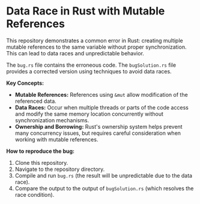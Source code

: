 # Data Race in Rust with Mutable References

This repository demonstrates a common error in Rust: creating multiple mutable references to the same variable without proper synchronization. This can lead to data races and unpredictable behavior.

The `bug.rs` file contains the erroneous code. The `bugSolution.rs` file provides a corrected version using techniques to avoid data races.

**Key Concepts:**

* **Mutable References:** References using `&mut` allow modification of the referenced data.
* **Data Races:** Occur when multiple threads or parts of the code access and modify the same memory location concurrently without synchronization mechanisms.
* **Ownership and Borrowing:** Rust's ownership system helps prevent many concurrency issues, but requires careful consideration when working with mutable references.

**How to reproduce the bug:**

1. Clone this repository.
2. Navigate to the repository directory.
3. Compile and run `bug.rs` (the result will be unpredictable due to the data race).
4. Compare the output to the output of `bugSolution.rs` (which resolves the race condition).
